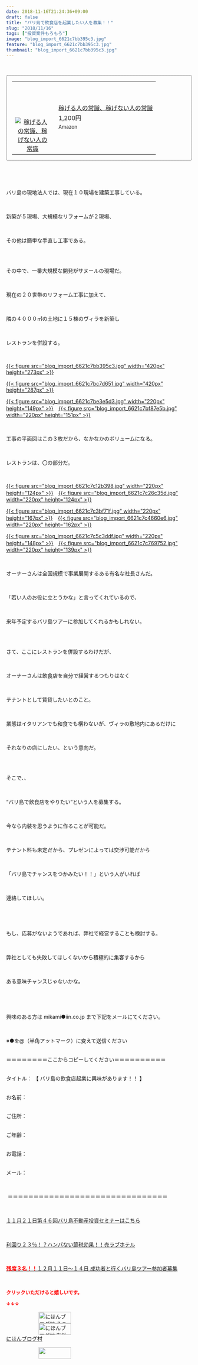 ```yaml
---
date: 2018-11-16T21:24:36+09:00
draft: false
title: "バリ島で飲食店を起業したい人を募集！！"
slug: "2018/11/16"
tags: ["投資案件もろもろ"]
image: "blog_import_6621c7bb395c3.jpg"
feature: "blog_import_6621c7bb395c3.jpg"
thumbnail: "blog_import_6621c7bb395c3.jpg"
---
```

<p> </p><div contenteditable="false" style="padding: 15px; border-radius: 4px; border: 1px dotted currentColor; border-image: none;"><table border="0" cellpadding="0" cellspacing="0" style="margin: 0px; table-layout: fixed;" width="100%">	<tbody width="100%">		<tr>			<td aligin="center" style="vertical-align: middle;" width="95"><span style="text-align: center; display: block;"><a alt0="AmebaAffiliate" alt1="稼げる人の常識、稼げない人の常識" alt2="Amazon" alt3="https://images-fe.ssl-images-amazon.com/images/I/51Ft8zEBpkL._SL160_.jpg" alt4="1" href="4802110227?SubscriptionId=AKIAJLD6FH2TADXIQKDQ&amp;tag=amebablog-a2371184-22&amp;linkCode=xm2&amp;camp=2025&amp;creative=165953&amp;creativeASIN=4802110227" target="_blank"><img alt="稼げる人の常識、稼げない人の常識" border="0" data-img="affiliate" src="data:image/svg+xml;charset=utf-8,%3Csvg%20xmlns%3D%22http%3A%2F%2Fwww.w3.org%2F2000%2Fsvg%22%20title%3D%22Placeholder%20for%20Images%22%20role%3D%22presentation%22%20viewBox%3D%220%200%201%201%22%20%2F%3E" style="margin: 0px; vertical-align: middle; max-width: 95px;" data-src="https://images-fe.ssl-images-amazon.com/images/I/51Ft8zEBpkL._SL160_.jpg"/><noscript><img alt="稼げる人の常識、稼げない人の常識" border="0" data-img="affiliate" src="https://images-fe.ssl-images-amazon.com/images/I/51Ft8zEBpkL._SL160_.jpg" style="margin: 0px; vertical-align: middle; max-width: 95px;"></noscript></a></span></td>			<td style="line-height: 1.5; padding-left: 15px; vertical-align: middle;"><a alt0="AmebaAffiliate" alt1="稼げる人の常識、稼げない人の常識" alt2="Amazon" alt3="https://images-fe.ssl-images-amazon.com/images/I/51Ft8zEBpkL._SL160_.jpg" alt4="1" href="4802110227?SubscriptionId=AKIAJLD6FH2TADXIQKDQ&amp;tag=amebablog-a2371184-22&amp;linkCode=xm2&amp;camp=2025&amp;creative=165953&amp;creativeASIN=4802110227" target="_blank">稼げる人の常識、稼げない人の常識</a>			<div style="padding: 3px 0px;">1,200円</div>			<div style="font-size: 0.83em;">Amazon</div></td>		</tr>	</tbody></table></div><p> </p><p> </p><p>バリ島の現地法人では、現在１０現場を建築工事している。</p><p> </p><p>新築が５現場、大規模なリフォームが２現場、</p><p> </p><p>その他は簡単な手直し工事である。</p><p> </p><p><br/>その中で、一番大規模な開発がサヌールの現場だ。</p><p> </p><p>現在の２０世帯のリフォーム工事に加えて、</p><p> </p><p>隣の４０００㎡の土地に１５棟のヴィラを新築し</p><p> </p><p>レストランを併設する。</p><p> </p><p><a href="blog_import_6621c7bb395c3.jpg">{{< figure src="blog_import_6621c7bb395c3.jpg" width="420px" height="273px" >}}</a></p><p><a href="blog_import_6621c7bc7d651.jpg">{{< figure src="blog_import_6621c7bc7d651.jpg" width="420px" height="287px" >}}</a></p><p><a href="blog_import_6621c7be3e5d3.jpg">{{< figure src="blog_import_6621c7be3e5d3.jpg" width="220px" height="149px" >}}</a>　<a href="blog_import_6621c7bf87e5b.jpg">{{< figure src="blog_import_6621c7bf87e5b.jpg" width="220px" height="151px" >}}</a></p><p> </p><p>工事の平面図はこの３枚だから、なかなかのボリュームになる。</p><p> </p><p>レストランは、〇の部分だ。</p><p> </p><p><a href="blog_import_6621c7c12b398.jpg">{{< figure src="blog_import_6621c7c12b398.jpg" width="220px" height="124px" >}}</a>　<a href="blog_import_6621c7c26c35d.jpg">{{< figure src="blog_import_6621c7c26c35d.jpg" width="220px" height="124px" >}}</a></p><p><a href="blog_import_6621c7c3bf71f.jpg">{{< figure src="blog_import_6621c7c3bf71f.jpg" width="220px" height="167px" >}}</a>　<a href="blog_import_6621c7c4660e6.jpg">{{< figure src="blog_import_6621c7c4660e6.jpg" width="220px" height="162px" >}}</a></p><p><a href="blog_import_6621c7c5c3ddf.jpg">{{< figure src="blog_import_6621c7c5c3ddf.jpg" width="220px" height="148px" >}}</a>　<a href="blog_import_6621c7c769752.jpg">{{< figure src="blog_import_6621c7c769752.jpg" width="220px" height="139px" >}}</a></p><p> </p><p>オーナーさんは全国規模で事業展開するある有名な社長さんだ。</p><p> </p><p>「若い人のお役に立とうかな」と言ってくれているので、</p><p> </p><p>来年予定するバリ島ツアーに参加してくれるかもしれない。</p><p> </p><p><br/>さて、ここにレストランを併設するわけだが、</p><p> </p><p>オーナーさんは飲食店を自分で経営するつもりはなく</p><p> </p><p>テナントとして賃貸したいとのこと。</p><p> </p><p>業態はイタリアンでも和食でも構わないが、ヴィラの敷地内にあるだけに</p><p> </p><p>それなりの店にしたい、という意向だ。</p><p> </p><p><br/>そこで、、</p><p> </p><p>“バリ島で飲食店をやりたい”という人を募集する。</p><p> </p><p>今なら内装を思うように作ることが可能だ。</p><p> </p><p>テナント料も未定だから、プレゼンによっては交渉可能だから</p><p> </p><p>「バリ島でチャンスをつかみたい！！」という人がいれば</p><p> </p><p>連絡してほしい。</p><p> </p><p> </p><p>もし、応募がないようであれば、弊社で経営することも検討する。</p><p> </p><p>弊社としても失敗してほしくないから積極的に集客するから</p><p> </p><p>ある意味チャンスじゃないかな。</p><p> </p><p> </p><p>興味のある方は mikami●iin.co.jp まで下記をメールにてください。</p><p> </p><p>※●を@（半角アットマーク）に変えて送信ください</p><p><br/>＝＝＝＝＝＝＝＝ここからコピーしてください＝＝＝＝＝＝＝＝＝＝</p><p><br/>タイトル： 【 バリ島の飲食店起業に興味があります！！ 】</p><p><br/>お名前：</p><p><br/>ご住所：</p><p><br/>ご年齢：</p><p><br/>お電話：</p><p><br/>メール：</p><p> </p><p> ＝＝＝＝＝＝＝＝＝＝＝＝＝＝＝＝＝＝＝＝＝＝＝＝＝＝＝＝＝＝＝</p><p> </p><p><a href="iin.co.jp" target="_blank">１１月２１日第４６回バリ島不動産投資セミナーはこちら</a></p><p> </p><p><a href="entry-12416230297.html#_=_" target="_blank">利回り２３％！？ハンパない節税効果！！売ラブホテル</a></p><p> </p><p><a href="entry-12410059910.html" target="_blank"><span style="font-weight: bold;"><span style="color: rgb(255, 0, 0);">残席３名！！</span></span>１２月１１日～１４日 成功者と行くバリ島ツアー参加者募集</a></p><p> </p><p><font color="#ff0000" size="2"><strong>クリックいただけると嬉しいです。</strong></font></p><p><font color="#ff0000" size="2"><strong>↓↓↓</strong></font></p><p><a href="ranking.html?p_cid=01260127" id="&amp;blogmura_banner" target="_blank"><img alt="にほんブログ村 その他生活ブログ 不動産投資へ" border="0" height="31" src="data:image/svg+xml;charset=utf-8,%3Csvg%20xmlns%3D%22http%3A%2F%2Fwww.w3.org%2F2000%2Fsvg%22%20title%3D%22Placeholder%20for%20Images%22%20role%3D%22presentation%22%20viewBox%3D%220%200%2088%2031%22%20%2F%3E" width="88" data-src="https://img-proxy.blog-video.jp/images?url=http%3A%2F%2Flife.blogmura.com%2Fhudousantoushi%2Fimg%2Fhudousantoushi88_31.gif" style="aspect-ratio: auto 88 / 31;"/><noscript><img alt="にほんブログ村 その他生活ブログ 不動産投資へ" border="0" height="31" src="https://img-proxy.blog-video.jp/images?url=http%3A%2F%2Flife.blogmura.com%2Fhudousantoushi%2Fimg%2Fhudousantoushi88_31.gif" width="88"></noscript></a><br/><a href="ranking.html?p_cid=01260127" target="_blank"><img alt="にほんブログ村 海外生活ブログ バリ島情報へ" border="0" height="31" src="data:image/svg+xml;charset=utf-8,%3Csvg%20xmlns%3D%22http%3A%2F%2Fwww.w3.org%2F2000%2Fsvg%22%20title%3D%22Placeholder%20for%20Images%22%20role%3D%22presentation%22%20viewBox%3D%220%200%2088%2031%22%20%2F%3E" width="88" data-src="https://img-proxy.blog-video.jp/images?url=http%3A%2F%2Foverseas.blogmura.com%2Fbali%2Fimg%2Fbali88_31.gif" style="aspect-ratio: auto 88 / 31;"/><noscript><img alt="にほんブログ村 海外生活ブログ バリ島情報へ" border="0" height="31" src="https://img-proxy.blog-video.jp/images?url=http%3A%2F%2Foverseas.blogmura.com%2Fbali%2Fimg%2Fbali88_31.gif" width="88"></noscript></a><br/><a href="ranking.html?p_cid=01260127" target="_blank">にほんブログ村</a></p><p><a href="link.php?1804582" title="人気ブログランキングへ"><img border="0" height="31" src="data:image/svg+xml;charset=utf-8,%3Csvg%20xmlns%3D%22http%3A%2F%2Fwww.w3.org%2F2000%2Fsvg%22%20title%3D%22Placeholder%20for%20Images%22%20role%3D%22presentation%22%20viewBox%3D%220%200%2088%2031%22%20%2F%3E" width="88" data-src="https://blog.with2.net/img/banner/banner_22.gif" style="aspect-ratio: auto 88 / 31;"/><noscript><img border="0" height="31" src="https://blog.with2.net/img/banner/banner_22.gif" width="88"></noscript></a></p><p> </p>

